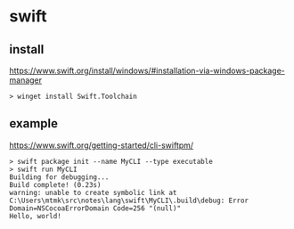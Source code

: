 # swift

## install

https://www.swift.org/install/windows/#installation-via-windows-package-manager

```
> winget install Swift.Toolchain
```

## example

https://www.swift.org/getting-started/cli-swiftpm/

```
> swift package init --name MyCLI --type executable
> swift run MyCLI
Building for debugging...
Build complete! (0.23s)
warning: unable to create symbolic link at C:\Users\mtmk\src\notes\lang\swift\MyCLI\.build\debug: Error Domain=NSCocoaErrorDomain Code=256 "(null)"
Hello, world!
```
